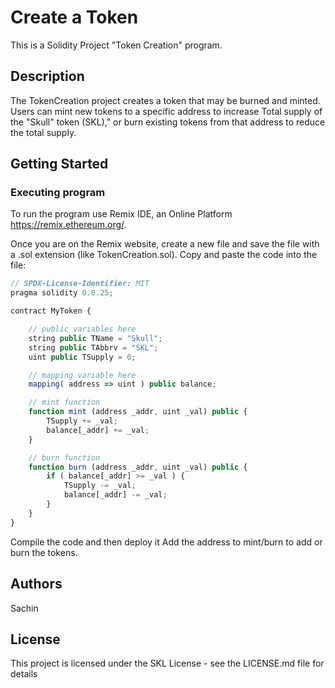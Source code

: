 # Create a Token

This is a Solidity Project "Token Creation" program.

## Description

The TokenCreation project creates a token that may be burned and minted. Users can mint new tokens to a specific address to increase Total supply of the "Skull" token (SKL)," or burn existing tokens from that address to reduce the total supply.

## Getting Started

### Executing program

To run the program use Remix IDE, an Online Platform https://remix.ethereum.org/.

Once you are on the Remix website, create a new file and save the file with a .sol extension (like TokenCreation.sol). Copy and paste the code into the file:

```javascript
// SPDX-License-Identifier: MIT
pragma solidity 0.8.25;

contract MyToken {

    // public variables here
    string public TName = "Skull";
    string public TAbbrv = "SKL";
    uint public TSupply = 0;

    // mapping variable here
    mapping( address => uint ) public balance;

    // mint function
    function mint (address _addr, uint _val) public {
        TSupply += _val;
        balance[_addr] += _val;
    }

    // burn function
    function burn (address _addr, uint _val) public {
        if ( balance[_addr] >= _val ) {
            TSupply -= _val;
            balance[_addr] -= _val;
        }        
    }
}
```
Compile the code and then deploy it
Add the address to mint/burn to add or burn the tokens.

## Authors

Sachin

## License

This project is licensed under the SKL License - see the LICENSE.md file for details
